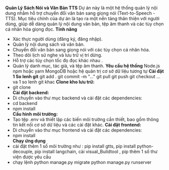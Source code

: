 **Quản Lý Sách Nói và Văn Bản TTS**
Dự án này là một hệ thống quản lý nội dung nhằm hỗ trợ chuyển đổi văn bản sang giọng nói (Text-to-Speech - TTS). 
Mục tiêu chính của dự án là tạo ra một nền tảng thân thiện với người dùng, giúp dễ dàng quản lý nội dung văn bản, tệp âm thanh và các tùy chọn cá nhân hóa giọng đọc.
**Tính năng**
- Xác thực người dùng (đăng ký, đăng nhập).
- Quản lý nội dung sách và văn bản.
- Chuyển đổi văn bản sang giọng nói với các tùy chọn cá nhân hóa.
- Theo dõi lịch sử nghe và lưu trữ vị trí dừng.
- Hỗ trợ các tùy chọn tốc đọ đọc khác nhau .
- Quản lý danh mục, tác giả, và tệp âm thanh.
**Yêu cầu hệ thống**
Node.js
npm hoặc yarn
MongoDB hoặc hệ quản trị cơ sở dữ liệu tương tự
**Cài đặt**
**1 So lenh git**
 git add .
 git commit -m "..."
 git pull
 git push
 git checkout ...
 va 1 so lenh git khac
**Clone kho lưu trữ:**
- git clone <repository-url>  
**Cài đặt backend:**
- Di chuyển vào thư mục backend và cài đặt các dependencies:
- cd backend  
- npm install  
**Cấu hình môi trường:**
- Tạo tệp .env và thiết lập các biến môi trường cần thiết, bao gồm thông tin kết nối cơ sở dữ liệu và các cài đặt khác.
**Cài đặt frontend:**
- Di chuyển vào thư mục frontend và cài đặt các dependencies:
- npm install  
**Chạy ứng dụng**
- cài đặt thêm 1 số môi trường như : pip install gtts, pip install python-decouple, pip install langchain, cài visual_Buildtool , pip thêm 1 số thư viện được yêu cầu
- chạy lệnh python manage.py migrate
python manage.py runserver




